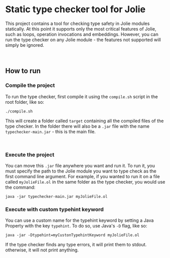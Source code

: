 # Static type checker tool for Jolie
This project contains a tool for checking type safety in Jolie modules statically. At this point it supports only the most critical features of Jolie, such as loops, operation invocations and embeddings. However, you can run the type checker on any Jolie module - the features not supported will simply be ignored.

</br>

## How to run
### Compile the project
To run the type checker, first compile it using the `compile.sh` script in the root folder, like so:

```
./compile.sh
```

This will create a folder called `target` containing all the compiled files of the type checker. In the folder there will also be a `.jar` file with the name `typechecker-main.jar` - this is the main file.

</br>

### Execute the project
You can move this `.jar` file anywhere you want and run it. To run it, you must specify the path to the Jolie module you want to type check as the first command line argument. For example, if you wanted to run it on a file called `myJolieFile.ol` in the same folder as the type checker, you would use the command:
```
java -jar typechecker-main.jar myJolieFile.ol
```

### Execute with custom typehint keyword
You can use a custom name for the typehint keyword by setting a Java Property with the key `typehint`. To do so, use Java's `-D` flag, like so:
```
java -jar -Dtypehint=myCustonTypehintKeyword myJolieFile.ol
```

If the type checker finds any type errors, it will print them to stdout. otherwise, it will not print anything.
